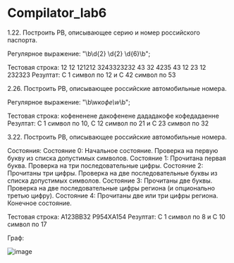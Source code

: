 # Compilator_lab6

1.22. Построить РВ, описывающее серию и номер российского паспорта.

Регулярное выражение: "\b\d{2} \d{2} \d{6}\b";

Тестовая строка: 12 12 121212 3243323232 43 32 4235 43 12 23 12 232323 
Резултат: С 1 символ по 12 и С 42 символ по 53



2.26. Построить РВ, описывающее российские автомобильные номера.

Регулярное выражение: "\b\w*кофе\w*\b";

Тестовая строка: кофененене дакофенене дададакофе кофедадаенне  
Резултат: С 1 символ по 10, С 12 символ по 21 и С 23 символ по 32



3.22. Построить РВ, описывающее российские автомобильные номера.

Состояния:
Состояние 0: Начальное состояние. Проверка на первую букву из списка допустимых символов.
Состояние 1: Прочитана первая буква. Проверка на три последовательные цифры.
Состояние 2: Прочитаны три цифры. Проверка на две последовательные буквы из списка допустимых символов.
Состояние 3: Прочитаны две буквы. Проверка на две последовательные цифры региона (и опционально третью цифру).
Состояние 4: Прочитаны две или три цифры региона. Конечное состояние.

Тестовая строка: А123ВВ32 Р954ХА154
Резултат:  С 1 символ по 8 и С 10 символ по 17


Граф: 

![image](https://github.com/imploCBA/Compilator_lab6/assets/60794005/ba60dfbf-a52c-48cb-bbbb-a70e86975cdb)

